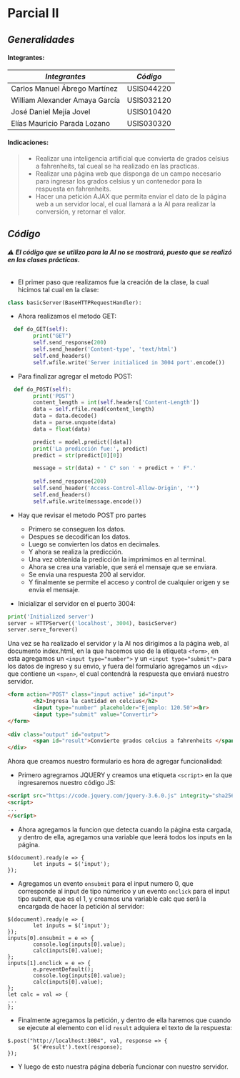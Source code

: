 # Parcial II

## *Generalidades*

#### Integrantes:

*Integrantes* | *Código*
-|-
Carlos Manuel Ábrego Martínez|USIS044220
William Alexander Amaya García|USIS032120
José Daniel Mejía Jovel|USIS010420
Elías Mauricio Parada Lozano|USIS030320

#### Indicaciones:

> - Realizar una inteligencia artificial que convierta de grados celsius a fahrenheits, tal cueal se ha realizado en las practicas.
> - Realizar una página web que disponga de un campo necesario para ingresar los grados celsius y un contenedor para la respuesta en fahrenheits.
> - Hacer una petición AJAX que permita enviar el dato de la página web a un servidor local, el cual llamará a la AI para realizar la conversión, y retornar el valor.

## *Código*

###### :warning: **El código que se utilizo para la AI no se mostrará, puesto que se realizó en las clases prácticas.**

- El primer paso que realizamos fue la creación de la clase, la cual hicimos tal cual en la clase:

```Python
class basicServer(BaseHTTPRequestHandler):
```
- Ahora realizamos el metodo GET:
```Python
  def do_GET(self):
        print("GET")
        self.send_response(200)
        self.send_header('Content-type', 'text/html')
        self.end_headers()
        self.wfile.write('Server initialiced in 3004 port'.encode())
```
- Para finalizar agregar el metodo POST:
```Python
  def do_POST(self):
        print('POST')
        content_length = int(self.headers['Content-Length'])
        data = self.rfile.read(content_length)
        data = data.decode()
        data = parse.unquote(data)
        data = float(data)

        predict = model.predict([data])
        print('La predicción fue:', predict)
        predict = str(predict[0][0])

        message = str(data) + ' C° son ' + predict + ' F°.'
        
        self.send_response(200)
        self.send_header('Access-Control-Allow-Origin', '*')
        self.end_headers()
        self.wfile.write(message.encode())
```
- Hay que revisar el metodo POST pro partes
  - Primero se conseguen los datos.
  - Despues se decodifican los datos.
  - Luego se convierten los datos en decimales.
  - Y ahora se realiza la predicción.
  - Una vez obtenida la predicción la imprimimos en al terminal.
  - Ahora se crea una variable, que será el mensaje que se enviara.
  - Se envia una respuesta 200 al servidor.
  - Y finalmente se permite el acceso y control de cualquier origen y se envia el mensaje.

- Inicializar el servidor en el puerto 3004:
```Python
print('Initialized server')
server = HTTPServer(('localhost', 3004), basicServer)
server.serve_forever()
```
Una vez se ha realizado el servidor y la AI nos dirigimos a la página web, al documento index.html, en la que hacemos uso de la etiqueta `<form>`, en esta agregamos un `<input type="number">` y un `<input type="submit">` para los datos de ingreso y su envio, y fuera del formulario agregamos un `<div>` que contiene un `<span>`, el cual contendrá la respuesta que enviará nuestro servidor.

```HTML
<form action="POST" class="input active" id="input">
        <h2>Ingresa la cantidad en celcius</h2>
        <input type="number" placeholder="Ejemplo: 120.50"><br>
        <input type="submit" value="Convertir">
</form>
        
<div class="output" id="output">
        <span id="result">Convierte grados celcius a fahrenheits </span>
</div>
```
Ahora que creamos nuestro formulario es hora de agregar funcionalidad:
- Primero agregramos JQUERY y creamos una etiqueta `<script>` en la que ingresaremos nuestro código JS:
```HTML
<script src="https://code.jquery.com/jquery-3.6.0.js" integrity="sha256-H+K7U5CnXl1h5ywQfKtSj8PCmoN9aaq30gDh27Xc0jk=" crossorigin="anonymous"></script>
<script>
...
</script>
```
- Ahora agregamos la funcion que detecta cuando la página esta cargada, y dentro de ella, agregamos una variable que leerá todos los inputs en la página.
```JS
$(document).ready(e => {
        let inputs = $('input');
});
```
- Agregamos un evento `onsubmit` para el input numero 0, que corresponde al input de tipo númerico y un evento `onclick` para el input tipo submit, que es el 1, y creamos una variable calc que será la encargada de hacer la petición al servidor:
```JS
$(document).ready(e => {
        let inputs = $('input');
});
inputs[0].onsubmit = e => {
        console.log(inputs[0].value);
        calc(inputs[0].value);
};
inputs[1].onclick = e => {
        e.preventDefault();
        console.log(inputs[0].value);
        calc(inputs[0].value);
};
let calc = val => {
...
};
```
- Finalmente agregamos la petición, y dentro de ella haremos que cuando se ejecute al elemento con el id `result` adquiera el texto de la respuesta:
```JS
$.post("http://localhost:3004", val, response => {
        $('#result').text(response);
});
```
- Y luego de esto nuestra página debería funcionar con nuestro servidor.
